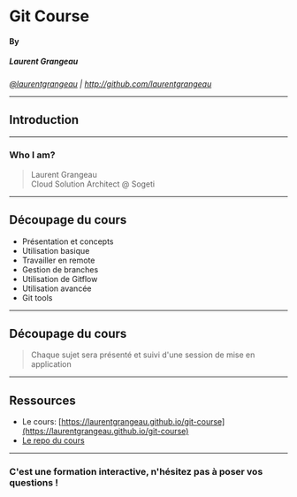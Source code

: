 # Git Course
#### By
##### Laurent Grangeau

<i><a target="_new" href="http://twitter.com/laurentgrangeau">@laurentgrangeau</a> | <a target="_new" href="http://github.com/laurentgrangeau">http://github.com/laurentgrangeau</a></i>

---

## Introduction

----

### Who I am?

> Laurent Grangeau<br />
> Cloud Solution Architect @ Sogeti

----

## Découpage du cours

* Présentation et concepts
* Utilisation basique
* Travailler en remote
* Gestion de branches
* Utilisation de Gitflow
* Utilisation avancée
* Git tools

----

## Découpage du cours

> Chaque sujet sera présenté et suivi d'une session de mise en application

----

## Ressources

* Le cours: [https://laurentgrangeau.github.io/git-course](https://laurentgrangeau.github.io/git-course)
* [Le repo du cours](https://github.com/laurentgrangeau/git-course)

----

### C'est une formation interactive, n'hésitez pas à poser vos questions !
